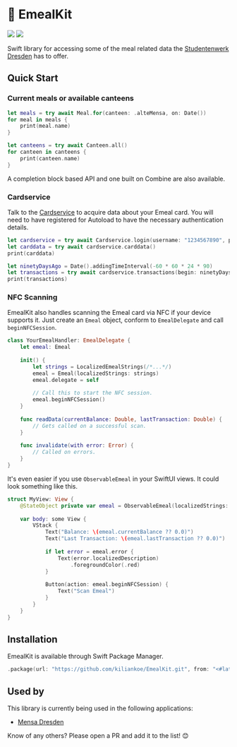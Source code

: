 # 🌯 EmealKit

[![](https://img.shields.io/endpoint?url=https%3A%2F%2Fswiftpackageindex.com%2Fapi%2Fpackages%2Fkiliankoe%2FEmealKit%2Fbadge%3Ftype%3Dswift-versions)](https://swiftpackageindex.com/kiliankoe/EmealKit)
[![](https://img.shields.io/endpoint?url=https%3A%2F%2Fswiftpackageindex.com%2Fapi%2Fpackages%2Fkiliankoe%2FEmealKit%2Fbadge%3Ftype%3Dplatforms)](https://swiftpackageindex.com/kiliankoe/EmealKit)

Swift library for accessing some of the meal related data the [Studentenwerk Dresden](http://www.studentenwerk-dresden.de/) has to offer.


## Quick Start

### Current meals or available canteens

```swift
let meals = try await Meal.for(canteen: .alteMensa, on: Date())
for meal in meals {
    print(meal.name)
}

let canteens = try await Canteen.all()
for canteen in canteens {
    print(canteen.name)
}
```

A completion block based API and one built on Combine are also available. 

### Cardservice

Talk to the [Cardservice](www.studentenwerk-dresden.de/mensen/kartenservice/) to acquire data about your Emeal card. You will need to have registered for Autoload to have the necessary authentication details.

```swift
let cardservice = try await Cardservice.login(username: "1234567890", password: "hunter2")
let carddata = try await cardservice.carddata()
print(carddata)

let ninetyDaysAgo = Date().addingTimeInterval(-60 * 60 * 24 * 90)
let transactions = try await cardservice.transactions(begin: ninetyDaysAgo)
print(transactions)
```

### NFC Scanning

EmealKit also handles scanning the Emeal card via NFC if your device supports it. Just create an `Emeal` object, conform to `EmealDelegate` and call `beginNFCSession`.

```swift
class YourEmealHandler: EmealDelegate {
    let emeal: Emeal
  
    init() {
        let strings = LocalizedEmealStrings(/*...*/)
        emeal = Emeal(localizedStrings: strings)
        emeal.delegate = self
        
        // Call this to start the NFC session.
        emeal.beginNFCSession()
    }
  
    func readData(currentBalance: Double, lastTransaction: Double) {
        // Gets called on a successful scan.
    }
  
    func invalidate(with error: Error) {
        // Called on errors.
    }
}
```

It's even easier if you use `ObservableEmeal` in your SwiftUI views. It could look something like this.

```swift
struct MyView: View {
    @StateObject private var emeal = ObservableEmeal(localizedStrings: .init(/* ... */))
    
    var body: some View {
        VStack {
            Text("Balance: \(emeal.currentBalance ?? 0.0)")
            Text("Last Transaction: \(emeal.lastTransaction ?? 0.0)")
                
            if let error = emeal.error {
                Text(error.localizedDescription)
                    .foregroundColor(.red)
            }
            
            Button(action: emeal.beginNFCSession) {
                Text("Scan Emeal")
            }
        }
    }
}
```


## Installation

EmealKit is available through Swift Package Manager.

```swift
.package(url: "https://github.com/kiliankoe/EmealKit.git", from: "<#latest#>")
```


## Used by

This library is currently being used in the following applications:

- [Mensa Dresden](https://github.com/kiliankoe/MensaDresden)

Know of any others? Please open a PR and add it to the list! 😊
